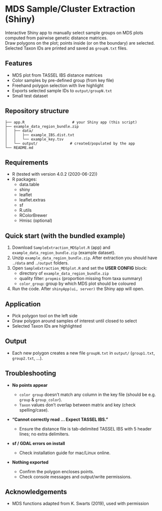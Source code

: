# MDS Sample/Cluster Extraction (Shiny)

Interactive Shiny app to manually select sample groups on MDS plots computed from pairwise genetic distance matrices.  
Draw polygons on the plot; points inside (or on the boundary) are selected. Selected Taxon IDs are printed and saved as `groupN.txt` files.

## Features
- MDS plot from TASSEL IBS distance matrices  
- Color samples by pre-defined group (from key file)  
- Freehand polygon selection with live highlight  
- Exports selected sample IDs to `output/groupN.txt`  
- Small test dataset  

## Repository structure
```
├── app.R                      # your Shiny app (this script)
├── example_data_region_bundle.zip
│   ├── data/
│   │   ├── example_IBS.dist.txt
│   │   └── example_key.tsv
│   └── output/               # created/populated by the app
└── README.md
```

## Requirements
- R (tested with version 4.0.2 (2020-06-22))  
- R packages:  
  - data.table  
  - shiny  
  - leaflet  
  - leaflet.extras  
  - sf  
  - R.utils  
  - RColorBrewer  
  - Hmisc (optional)  

## Quick start (with the bundled example)
1. Download `SampleExtraction_MDSplot.R` (app) and `example_data_region_bundle.zip` (example dataset).  
2. Unzip `example_data_region_bundle.zip`. After extraction you should have `./data` and `./output` folders.  
3. Open `SampleExtraction_MDSplot.R` and set the **USER CONFIG** block:  
   - directory of `example_data_region_bundle.zip`  
   - quality filter: `propmis` (proportion missing from taxa summary)  
   - `color_group`: group by which MDS plot should be coloured  
4. Run the code. After `shinyApp(ui, server)` the Shiny app will open.  

## Application
- Pick polygon tool on the left side  
- Draw polygon around samples of interest until closed to select  
- Selected Taxon IDs are highlighted  

## Output
- Each new polygon creates a new file `groupN.txt` in `output/` (`group1.txt`, `group2.txt`, …).  

## Troubleshooting
- **No points appear**  
  - `color group` doesn’t match any column in the key file (should be e.g. `group` & `group_color`).  
  - `Taxon` values don’t overlap between matrix and key (check spelling/case).  

- **“Cannot correctly read … Expect TASSEL IBS.”**  
  - Ensure the distance file is tab-delimited TASSEL IBS with 5 header lines; no extra delimiters.  

- **sf / GDAL errors on install**  
  - Check installation guide for mac/Linux online.  

- **Nothing exported**  
  - Confirm the polygon encloses points.  
  - Check console messages and output/write permissions.  

## Acknowledgements
- MDS functions adapted from K. Swarts (2019), used with permission
